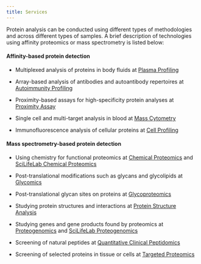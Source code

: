 ```yaml
---
title: Services
---
```


Protein analysis can be conducted using different types of methodologies and across different types of samples. A brief description of technologies using affinity proteomics or mass spectrometry is listed below:

#### Affinity-based protein detection

* Multiplexed analysis of proteins in body fluids at [Plasma Profiling](https://www.scilifelab.se/facilities/plasma-profiling/)

* Array-based analysis of antibodies and autoantibody repertoires at [Autoimmunity Profiling](https://www.scilifelab.se/facilities/autoimmunity-profiling/)

* Proximity-based assays for high-specificity protein analyses at [Proximity Assay](https://www.scilifelab.se/facilities/pla-proteomics)

* Single cell and multi-target analysis in blood at [Mass Cytometry](https://www.scilifelab.se/facilities/mass-cytometry-2/)

* Immunofluorescence analysis of cellular proteins at [Cell Profiling](https://www.scilifelab.se/facilities/cell-profiling/)

#### Mass spectrometry-based protein detection

* Using chemistry for functional proteomics at [Chemical Proteomics](https://bioms.se/technologies/chemical-proteomics/) and [SciLifeLab Chemical Proteomics](https://www.scilifelab.se/facilities/chemical-proteomics/)

* Post-translational modifications such as glycans and glycolipids at [Glycomics](https://bioms.se/technologies/glycomics/)

* Post-translational glycan sites on proteins at [Glycoproteomics](https://bioms.se/technologies/glycoproteomics/)

* Studying protein structures and interactions at [Protein Structure Analysis](https://bioms.se/technologies/hdx/)

* Studying genes and gene products found by proteomics at [Proteogenomics](https://bioms.se/technologies/proteogenomics/) and [SciLifeLab Proteogenomics](https://www.scilifelab.se/facilities/proteogenomics/)

* Screening of natural peptides at [Quantitative Clinical Peptidomics](https://bioms.se/technologies/diagnostic-proteomics-peptidomics/)

* Screening of selected proteins in tissue or cells at [Targeted Proteomics](https://bioms.se/technologies/targeted-mass-spectrometry/)
